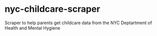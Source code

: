 # nyc-childcare-scraper
Scraper to help parents get childcare data from the NYC Deptartment of Health and Mental Hygiene
